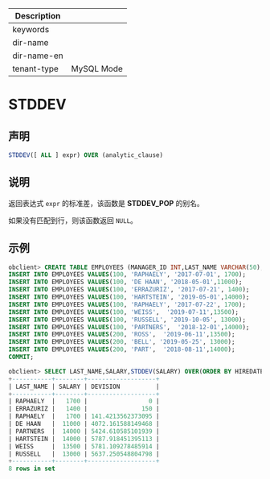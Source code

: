 | Description   |                 |
|---------------|-----------------|
| keywords      |                 |
| dir-name      |                 |
| dir-name-en   |                 |
| tenant-type   | MySQL Mode      |

# STDDEV

## 声明

```sql
STDDEV([ ALL ] expr) OVER (analytic_clause)
```

## 说明

返回表达式 `expr` 的标准差，该函数是 **STDDEV_POP** 的别名。

如果没有匹配到行，则该函数返回 `NULL`。

## 示例

```sql
obclient> CREATE TABLE EMPLOYEES (MANAGER_ID INT,LAST_NAME VARCHAR(50),HIREDATE VARCHAR(50),SALARY INT);
INSERT INTO EMPLOYEES VALUES(100, 'RAPHAELY', '2017-07-01', 1700);
INSERT INTO EMPLOYEES VALUES(100, 'DE HAAN', '2018-05-01',11000);      
INSERT INTO EMPLOYEES VALUES(100, 'ERRAZURIZ', '2017-07-21', 1400);
INSERT INTO EMPLOYEES VALUES(100, 'HARTSTEIN', '2019-05-01',14000);     
INSERT INTO EMPLOYEES VALUES(100, 'RAPHAELY', '2017-07-22', 1700);
INSERT INTO EMPLOYEES VALUES(100, 'WEISS',  '2019-07-11',13500);     
INSERT INTO EMPLOYEES VALUES(100, 'RUSSELL', '2019-10-05', 13000);
INSERT INTO EMPLOYEES VALUES(100, 'PARTNERS',  '2018-12-01',14000);     
INSERT INTO EMPLOYEES VALUES(200, 'ROSS',  '2019-06-11',13500);     
INSERT INTO EMPLOYEES VALUES(200, 'BELL', '2019-05-25', 13000);
INSERT INTO EMPLOYEES VALUES(200, 'PART',  '2018-08-11',14000);   
COMMIT;

obclient> SELECT LAST_NAME,SALARY,STDDEV(SALARY) OVER(ORDER BY HIREDATE) AS DEVISION FROM EMPLOYEES WHERE MANAGER_ID = 100;
+-----------+--------+-------------------+
| LAST_NAME | SALARY | DEVISION          |
+-----------+--------+-------------------+
| RAPHAELY  |   1700 |                 0 |
| ERRAZURIZ |   1400 |               150 |
| RAPHAELY  |   1700 | 141.4213562373095 |
| DE HAAN   |  11000 | 4072.161588149468 |
| PARTNERS  |  14000 | 5424.610585101939 |
| HARTSTEIN |  14000 | 5787.918451395113 |
| WEISS     |  13500 | 5781.109278485914 |
| RUSSELL   |  13000 | 5637.250548804798 |
+-----------+--------+-------------------+
8 rows in set
```
